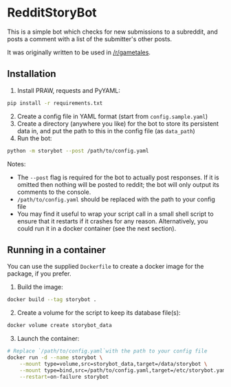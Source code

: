 # RedditStoryBot

This is a simple bot which checks for new submissions to a subreddit, and posts
a comment with a list of the submitter's other posts.

It was originally written to be used in [/r/gametales](http://reddit.com/r/gametales).

## Installation

1. Install PRAW, requests and PyYAML:
```bash
pip install -r requirements.txt
```
2. Create a config file in YAML format (start from `config.sample.yaml`)
3. Create a directory (anywhere you like) for the bot to store its persistent data in, and put the path to this in the
config file (as `data_path`)
4. Run the bot:
```bash
python -m storybot --post /path/to/config.yaml
```

Notes:

- The `--post` flag is required for the bot to actually post responses. If it is omitted then nothing will be posted to reddit; the bot will only output its comments to the console.
- `/path/to/config.yaml` should be replaced with the path to your config file
- You may find it useful to wrap your script call in a small shell script to ensure that it restarts if it crashes for any reason. Alternatively, you could run it in a docker container (see the next section).

## Running in a container

You can use the supplied `Dockerfile` to create a docker image for the package, if you prefer.

1. Build the image:
```bash
docker build --tag storybot .
```
2. Create a volume for the script to keep its database file(s):
```bash
docker volume create storybot_data
```
3. Launch the container:
```bash
# Replace `/path/to/config.yaml`with the path to your config file
docker run -d --name storybot \
    --mount type=volume,src=storybot_data,target=/data/storybot \
    --mount type=bind,src=/path/to/config.yaml,target=/etc/storybot.yaml \
    --restart=on-failure storybot
```

